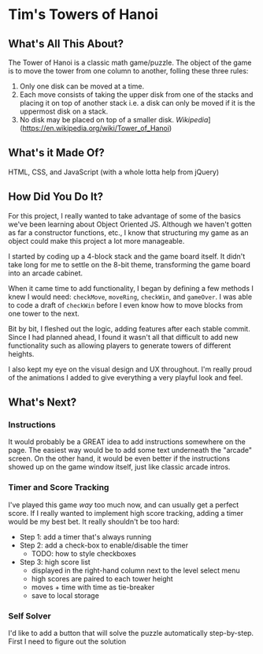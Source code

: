 # Tim's Towers of Hanoi

## What's All This About?
The Tower of Hanoi is a classic math game/puzzle. The object of the game is to move the tower from one column to another, folling these three rules:
  1. Only one disk can be moved at a time.
  1. Each move consists of taking the upper disk from one of the stacks and placing it on top of another stack i.e. a disk can only be moved if it is the uppermost disk on a stack.
  1. No disk may be placed on top of a smaller disk. _Wikipedia_](https://en.wikipedia.org/wiki/Tower_of_Hanoi)

## What's it Made Of?
HTML, CSS, and JavaScript (with a whole lotta help from jQuery)

## How Did You Do It?
For this project, I really wanted to take advantage of some of the basics we've been learning about Object Oriented JS. Although we haven't gotten as far a constructor functions, etc., I know that structuring my game as an object could make this project a lot more manageable.

I started by coding up a 4-block stack and the game board itself. It didn't take long for me to settle on the 8-bit theme, transforming the game board into an arcade cabinet.

When it came time to add functionality, I began by defining a few methods I knew I would need: `checkMove`, `moveRing`, `checkWin`, and `gameOver`. I was able to code a draft of `checkWin` before I even know how to move blocks from one tower to the next.

Bit by bit, I fleshed out the logic, adding features after each stable commit. Since I had planned ahead, I found it wasn't all that difficult to add new functionality such as allowing players to generate towers of different heights.

I also kept my eye on the visual design and UX throughout. I'm really proud of the animations I added to give everything a very playful look and feel.

## What's Next?
### Instructions
It would probably be a GREAT idea to add instructions somewhere on the page. The easiest way would be to add some text underneath the "arcade" screen. On the other hand, it would be even better if the instructions showed up on the game window itself, just like classic arcade intros.

### Timer and Score Tracking
I've played this game _way_ too much now, and can usually get a perfect score. If I really wanted to implement high score tracking, adding a timer would be my best bet. It really shouldn't be too hard:
- Step 1: add a timer that's always running
- Step 2: add a check-box to enable/disable the timer
  - TODO: how to style checkboxes
- Step 3: high score list
  - displayed in the right-hand column next to the level select menu
  - high scores are paired to each tower height
  - moves + time with time as tie-breaker
  - save to local storage

### Self Solver
I'd like to add a button that will solve the puzzle automatically step-by-step. First I need to figure out the solution
